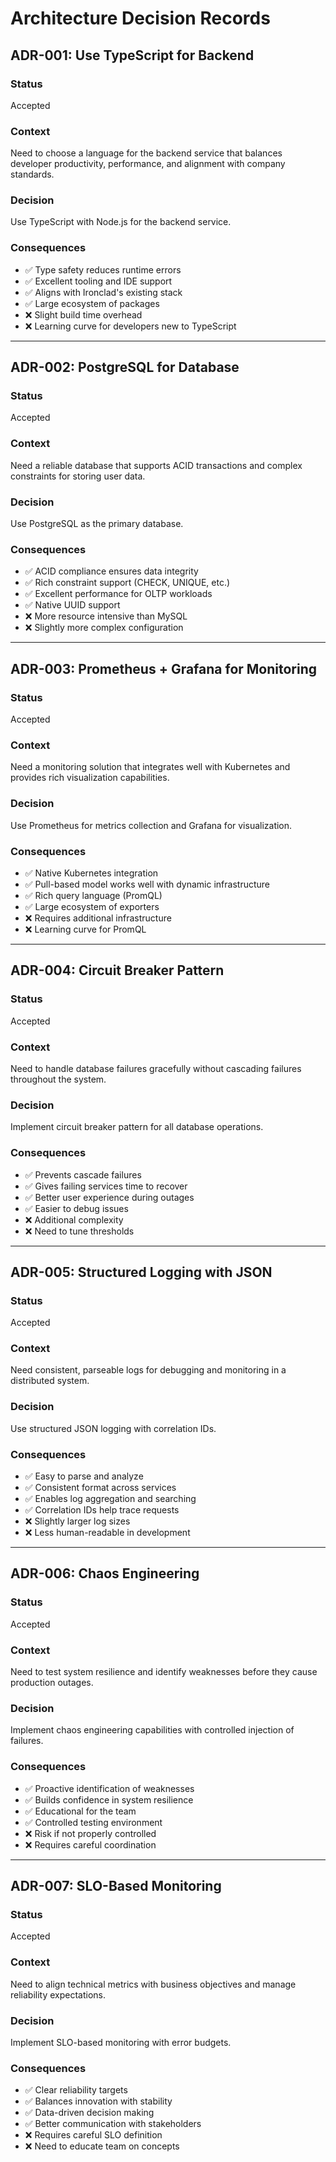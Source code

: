 # Architecture Decision Records

## ADR-001: Use TypeScript for Backend

### Status
Accepted

### Context
Need to choose a language for the backend service that balances developer productivity, performance, and alignment with company standards.

### Decision
Use TypeScript with Node.js for the backend service.

### Consequences
- ✅ Type safety reduces runtime errors
- ✅ Excellent tooling and IDE support
- ✅ Aligns with Ironclad's existing stack
- ✅ Large ecosystem of packages
- ❌ Slight build time overhead
- ❌ Learning curve for developers new to TypeScript

---

## ADR-002: PostgreSQL for Database

### Status
Accepted

### Context
Need a reliable database that supports ACID transactions and complex constraints for storing user data.

### Decision
Use PostgreSQL as the primary database.

### Consequences
- ✅ ACID compliance ensures data integrity
- ✅ Rich constraint support (CHECK, UNIQUE, etc.)
- ✅ Excellent performance for OLTP workloads
- ✅ Native UUID support
- ❌ More resource intensive than MySQL
- ❌ Slightly more complex configuration

---

## ADR-003: Prometheus + Grafana for Monitoring

### Status
Accepted

### Context
Need a monitoring solution that integrates well with Kubernetes and provides rich visualization capabilities.

### Decision
Use Prometheus for metrics collection and Grafana for visualization.

### Consequences
- ✅ Native Kubernetes integration
- ✅ Pull-based model works well with dynamic infrastructure
- ✅ Rich query language (PromQL)
- ✅ Large ecosystem of exporters
- ❌ Requires additional infrastructure
- ❌ Learning curve for PromQL

---

## ADR-004: Circuit Breaker Pattern

### Status
Accepted

### Context
Need to handle database failures gracefully without cascading failures throughout the system.

### Decision
Implement circuit breaker pattern for all database operations.

### Consequences
- ✅ Prevents cascade failures
- ✅ Gives failing services time to recover
- ✅ Better user experience during outages
- ✅ Easier to debug issues
- ❌ Additional complexity
- ❌ Need to tune thresholds

---

## ADR-005: Structured Logging with JSON

### Status
Accepted

### Context
Need consistent, parseable logs for debugging and monitoring in a distributed system.

### Decision
Use structured JSON logging with correlation IDs.

### Consequences
- ✅ Easy to parse and analyze
- ✅ Consistent format across services
- ✅ Enables log aggregation and searching
- ✅ Correlation IDs help trace requests
- ❌ Slightly larger log sizes
- ❌ Less human-readable in development

---

## ADR-006: Chaos Engineering

### Status
Accepted

### Context
Need to test system resilience and identify weaknesses before they cause production outages.

### Decision
Implement chaos engineering capabilities with controlled injection of failures.

### Consequences
- ✅ Proactive identification of weaknesses
- ✅ Builds confidence in system resilience
- ✅ Educational for the team
- ✅ Controlled testing environment
- ❌ Risk if not properly controlled
- ❌ Requires careful coordination

---

## ADR-007: SLO-Based Monitoring

### Status
Accepted

### Context
Need to align technical metrics with business objectives and manage reliability expectations.

### Decision
Implement SLO-based monitoring with error budgets.

### Consequences
- ✅ Clear reliability targets
- ✅ Balances innovation with stability
- ✅ Data-driven decision making
- ✅ Better communication with stakeholders
- ❌ Requires careful SLO definition
- ❌ Need to educate team on concepts